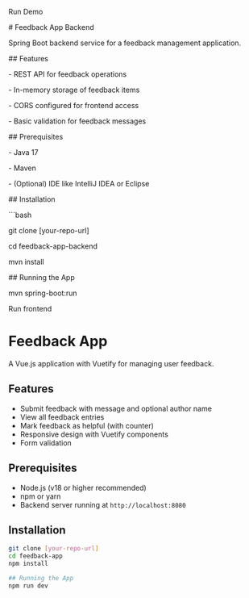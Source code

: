 Run Demo

\# Feedback App Backend

Spring Boot backend service for a feedback management application.

\## Features

\- REST API for feedback operations

\- In-memory storage of feedback items

\- CORS configured for frontend access

\- Basic validation for feedback messages

\## Prerequisites

\- Java 17

\- Maven

\- (Optional) IDE like IntelliJ IDEA or Eclipse

\## Installation

\`\`\`bash

git clone \[your-repo-url\]

cd feedback-app-backend

mvn install

\## Running the App

mvn spring-boot:run





Run frontend

# Feedback App

A Vue.js application with Vuetify for managing user feedback.

## Features
- Submit feedback with message and optional author name
- View all feedback entries
- Mark feedback as helpful (with counter)
- Responsive design with Vuetify components
- Form validation

## Prerequisites
- Node.js (v18 or higher recommended)
- npm or yarn
- Backend server running at `http://localhost:8080`

## Installation
```bash
git clone [your-repo-url]
cd feedback-app
npm install

## Running the App
npm run dev

